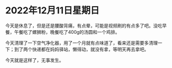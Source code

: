 # 2022年12月11日星期日

今天是休息了，但是还是腰酸背痛，有点晕，可能是视频刷的有点多了吧。没吃早餐，午餐吃了螺狮粉，晚餐吃了400g的汤圆和一个鸡排。

今天清理了一下空气净化器，用了一个月就有点味道了，看来还是需要多清理一下；到了两个快递都在妈妈驿站，懒得动，就没有拿，等明天再去拿吧。

今天就是这样了，无事发生。
